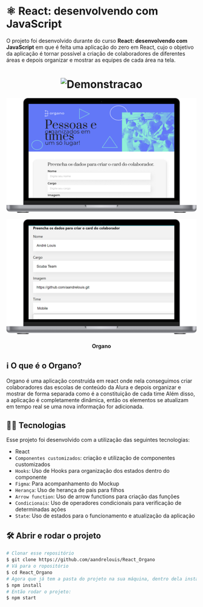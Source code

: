 # ⚛️ React: desenvolvendo com JavaScript

O projeto foi desenvolvido durante do curso **React: desenvolvendo com JavaScript** em que é feita uma aplicação do zero em React, cujo o objetivo da aplicação é tornar possível a criação de colaboradores de diferentes áreas e depois organizar e mostrar as equipes de cada área na tela.

<h1 align="center">
    <img alt="Demonstracao" title="Demonstracao" src="https://github.com/aandrelouis/React_Organo/blob/main/src/Assets/App/Organo.gif" width="800px" />
</h1>



![foto1](https://github.com/aandrelouis/React_Organo/blob/main/src/Assets/App/foto1.png)



![foto2](https://github.com/aandrelouis/React_Organo/blob/main/src/Assets/App/foto2.png)


<h4 align="center"> 
	Organo
</h4>

## :information_source: O que é o Organo?

Organo é uma aplicação construída em react onde nela conseguimos criar colaboradores das escolas de conteúdo da Alura e depois organizar e mostrar de forma separada como é a constituição de cada time Além disso, a aplicação é completamente dinâmica, então os elementos se atualizam em tempo real se uma nova informação for adicionada.


## 🧑‍💻 Tecnologias

Esse projeto foi desenvolvido com a utilização das seguintes tecnologias:
- React
- `Componentes customizados`: criação e utilização de componentes customizados
- `Hooks`: Uso de Hooks para organização dos estados dentro do componente
- `Figma`: Para acompanhamento do Mockup
- `Herança`: Uso de herança de pais para filhos 
- `Arrow function`: Uso de arrow functions para criação das funções
- `Condicionais`: Uso de operadores condicionais para verificação de determinadas ações
- `State`: Uso de estados para o funcionamento e atualização da aplicação


## 🛠️ Abrir e rodar o projeto

```bash
# Clonar esse repositório
$ git clone https://github.com/aandrelouis/React_Organo
# Vá para o ropositório
$ cd React_Organo
# Agora que já tem a pasta do projeto na sua máquina, dentro dela instale as dependências:
$ npm install
# Então rodar o projeto:
$ npm start
```